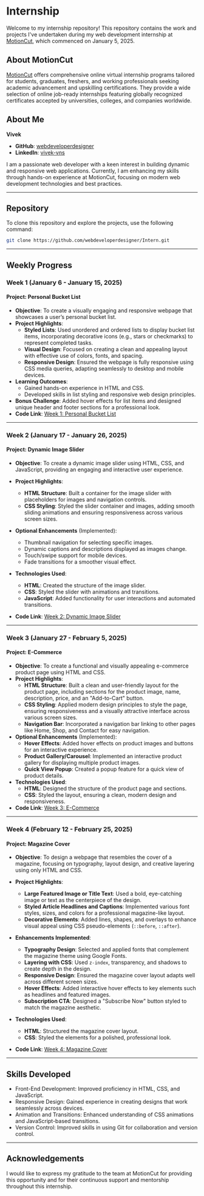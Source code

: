 # Internship 

Welcome to my internship repository! This repository contains the work and projects I've undertaken during my web development internship at [MotionCut](https://motioncut.shop/), which commenced on January 5, 2025.

## About MotionCut

[MotionCut](https://motioncut.shop/) offers comprehensive online virtual internship programs tailored for students, graduates, freshers, and working professionals seeking academic advancement and upskilling certifications. They provide a wide selection of online job-ready internships featuring globally recognized certificates accepted by universities, colleges, and companies worldwide.

## About Me

**Vivek**

- **GitHub**: [webdeveloperdesigner](https://github.com/webdeveloperdesigner)
- **LinkedIn**: [vivek-vns](https://www.linkedin.com/in/vivek-vns/)

I am a passionate web developer with a keen interest in building dynamic and responsive web applications. Currently, I am enhancing my skills through hands-on experience at MotionCut, focusing on modern web development technologies and best practices.

---

## Repository

To clone this repository and explore the projects, use the following command:

```bash
git clone https://github.com/webdeveloperdesigner/Intern.git
```

---

## Weekly Progress

### Week 1 (January 6 - January 15, 2025)

#### **Project: Personal Bucket List**
- **Objective**: To create a visually engaging and responsive webpage that showcases a user’s personal bucket list.
- **Project Highlights**:
  - **Styled Lists**: Used unordered and ordered lists to display bucket list items, incorporating decorative icons (e.g., stars or checkmarks) to represent completed tasks.
  - **Visual Design**: Focused on creating a clean and appealing layout with effective use of colors, fonts, and spacing.
  - **Responsive Design**: Ensured the webpage is fully responsive using CSS media queries, adapting seamlessly to desktop and mobile devices.
- **Learning Outcomes**:
  - Gained hands-on experience in HTML and CSS.
  - Developed skills in list styling and responsive web design principles.
- **Bonus Challenge**: Added hover effects for list items and designed unique header and footer sections for a professional look.
- **Code Link**: [Week 1: Personal Bucket List](https://github.com/webdeveloperdesigner/Intern/tree/main/Project1%20-%20Bucket%20List)

---

### Week 2 (January 17 - January 26, 2025)

#### **Project: Dynamic Image Slider**
- **Objective**: To create a dynamic image slider using HTML, CSS, and JavaScript, providing an engaging and interactive user experience.
- **Project Highlights**:
  - **HTML Structure**: Built a container for the image slider with placeholders for images and navigation controls.
  - **CSS Styling**: Styled the slider container and images, adding smooth sliding animations and ensuring responsiveness across various screen sizes.
 
- **Optional Enhancements** (Implemented):
  - Thumbnail navigation for selecting specific images.
  - Dynamic captions and descriptions displayed as images change.
  - Touch/swipe support for mobile devices.
  - Fade transitions for a smoother visual effect.
- **Technologies Used**:
  - **HTML**: Created the structure of the image slider.
  - **CSS**: Styled the slider with animations and transitions.
  - **JavaScript**: Added functionality for user interactions and automated transitions.
- **Code Link**: [Week 2: Dynamic Image Slider](https://github.com/webdeveloperdesigner/Intern/tree/main/Project%202%20-%20Image%20Slider)

---

### Week 3 (January 27 - February 5, 2025)

#### **Project: E-Commerce**
- **Objective**: To create a functional and visually appealing e-commerce product page using HTML and CSS.
- **Project Highlights**:
  - **HTML Structure**: Built a clean and user-friendly layout for the product page, including sections for the product image, name, description, price, and an "Add-to-Cart" button.
  - **CSS Styling**: Applied modern design principles to style the page, ensuring responsiveness and a visually attractive interface across various screen sizes.
  - **Navigation Bar**: Incorporated a navigation bar linking to other pages like Home, Shop, and Contact for easy navigation.
- **Optional Enhancements** (Implemented):
  - **Hover Effects**: Added hover effects on product images and buttons for an interactive experience.
  - **Product Gallery/Carousel**: Implemented an interactive product gallery for displaying multiple product images.
  - **Quick View Popup**: Created a popup feature for a quick view of product details.
- **Technologies Used**:
  - **HTML**: Designed the structure of the product page and sections.
  - **CSS**: Styled the layout, ensuring a clean, modern design and responsiveness.
- **Code Link**: [Week 3: E-Commerce](https://github.com/webdeveloperdesigner/Intern/tree/main/Project3%20-%20E-Com)

---

### Week 4 (February 12 - February 25, 2025)

#### **Project: Magazine Cover**
- **Objective**: To design a webpage that resembles the cover of a magazine, focusing on typography, layout design, and creative layering using only HTML and CSS.

- **Project Highlights**:
  - **Large Featured Image or Title Text**: Used a bold, eye-catching image or text as the centerpiece of the design.
  - **Styled Article Headlines and Captions**: Implemented various font styles, sizes, and colors for a professional magazine-like layout.
  - **Decorative Elements**: Added lines, shapes, and overlays to enhance visual appeal using CSS pseudo-elements (`::before`, `::after`).

- **Enhancements Implemented**:
  - **Typography Design**: Selected and applied fonts that complement the magazine theme using Google Fonts.
  - **Layering with CSS**: Used `z-index`, transparency, and shadows to create depth in the design.
  - **Responsive Design**: Ensured the magazine cover layout adapts well across different screen sizes.
  - **Hover Effects**: Added interactive hover effects to key elements such as headlines and featured images.
  - **Subscription CTA**: Designed a "Subscribe Now" button styled to match the magazine aesthetic.

- **Technologies Used**:
  - **HTML**: Structured the magazine cover layout.
  - **CSS**: Styled the elements for a polished, professional look.

- **Code Link**: [Week 4: Magazine Cover](https://github.com/webdeveloperdesigner/Intern/tree/main/Project%204%20-%20Magazine%20Cover)

---

## Skills Developed

- Front-End Development: Improved proficiency in HTML, CSS, and JavaScript.
- Responsive Design: Gained experience in creating designs that work seamlessly across devices.
- Animation and Transitions: Enhanced understanding of CSS animations and JavaScript-based transitions.
- Version Control: Improved skills in using Git for collaboration and version control.

---

## Acknowledgements

I would like to express my gratitude to the team at MotionCut for providing this opportunity and for their continuous support and mentorship throughout this internship.

